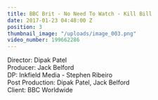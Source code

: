 ```yaml
---
title: BBC Brit - No Need To Watch - Kill Bill
date: 2017-01-23 04:48:00 Z
position: 3
thumbnail_image: "/uploads/image_003.png"
video_number: 199662286
---
```


Director: Dipak Patel<br>
Producer: Jack Belford<br>
DP: Inkfield Media - Stephen Ribeiro<br>
Post Production: Dipak Patel, Jack Belford<br>
Client: BBC Worldwide<br>